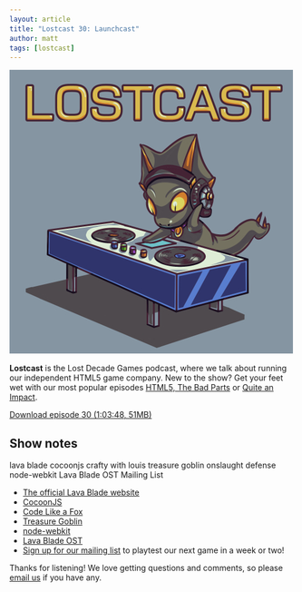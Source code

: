 ```yaml
---
layout: article
title: "Lostcast 30: Launchcast"
author: matt
tags: [lostcast]
---
```

<div class="full-frame">
	<img alt="Lostcast logo" src="/media/images/lostcast/500x500.jpg">
</div>

**Lostcast** is the Lost Decade Games podcast, where we talk about running our independent HTML5 game company. New to the show? Get your feet wet with our most popular episodes [HTML5, The Bad Parts](/lostcast-episode-7-html5-the-bad-parts/) or [Quite an Impact](/lostcast-episode-14-quite-an-impact/).

<a class="download-podcast" href="http://media.lostdecadegames.com/lostcast/lostcast_30.mp3">
	Download episode 30 (1:03:48, 51MB)
</a>

## Show notes

lava blade
cocoonjs
crafty with louis
treasure goblin
onslaught defense
node-webkit
Lava Blade OST
Mailing List

* [The official Lava Blade website](http://www.lavablade.com/)
* [CocoonJS](http://www.ludei.com/tech/cocoonjs)
* [Code Like a Fox](/lostcast-episode-2-code-like-a-fox/)
* [Treasure Goblin](/play-treasure-goblin)
* [node-webkit](https://github.com/rogerwang/node-webkit)
* [Lava Blade OST](http://joshuamorse.bandcamp.com/album/lava-blade-original-soundtrack)
* [Sign up for our mailing list](http://goo.gl/3Iaku) to playtest our next game in a week or two!

Thanks for listening! We love getting questions and comments, so please [email us](mailto:hello@lostdecadegames.com) if you have any.
